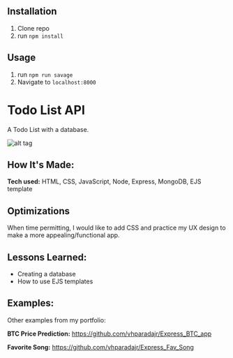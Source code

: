 ## Installation

1. Clone repo
2. run `npm install`

## Usage

1. run `npm run savage`
2. Navigate to `localhost:8000`

# Todo List API
A Todo List with a database. 


![alt tag](https://i.imgur.com/V9s70R4.png)

## How It's Made:

**Tech used:** HTML, CSS, JavaScript, Node, Express, MongoDB, EJS template


## Optimizations

When time permitting, I would like to add CSS and practice my UX design to make a more appealing/functional app. 

## Lessons Learned:
- Creating a database
- How to use EJS templates

## Examples:
Other examples from my portfolio:

**BTC Price Prediction:** https://github.com/vhparadajr/Express_BTC_app

**Favorite Song:** https://github.com/vhparadajr/Express_Fav_Song


